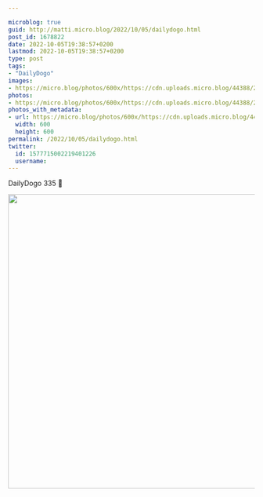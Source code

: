 ```yaml
---

microblog: true
guid: http://matti.micro.blog/2022/10/05/dailydogo.html
post_id: 1678822
date: 2022-10-05T19:38:57+0200
lastmod: 2022-10-05T19:38:57+0200
type: post
tags:
- "DailyDogo"
images:
- https://micro.blog/photos/600x/https://cdn.uploads.micro.blog/44388/2022/c80ce85742.jpg
photos:
- https://micro.blog/photos/600x/https://cdn.uploads.micro.blog/44388/2022/c80ce85742.jpg
photos_with_metadata:
- url: https://micro.blog/photos/600x/https://cdn.uploads.micro.blog/44388/2022/c80ce85742.jpg
  width: 600
  height: 600
permalink: /2022/10/05/dailydogo.html
twitter:
  id: 1577715002219401226
  username:
---
```

DailyDogo 335 🐶

<img src="/media/uploads/2022/c80ce85742.jpg" width="600" height="600" alt="" />
